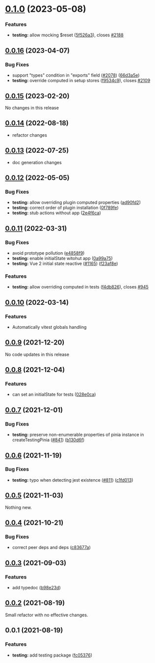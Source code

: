 # [0.1.0](https://github.com/vuejs/pinia/compare/@pinia/testing@0.0.16...@pinia/testing@0.1.0) (2023-05-08)

### Features

- **testing:** allow mocking $reset ([5f526a3](https://github.com/vuejs/pinia/commit/5f526a33ab0ac441fe865344977a11e0e471ce17)), closes [#2188](https://github.com/vuejs/pinia/issues/2188)

## [0.0.16](https://github.com/vuejs/pinia/compare/@pinia/testing@0.0.15...@pinia/testing@0.0.16) (2023-04-07)

### Bug Fixes

- support "types" condition in "exports" field ([#2078](https://github.com/vuejs/pinia/issues/2078)) ([66d3a5e](https://github.com/vuejs/pinia/commit/66d3a5edd03f28f52daf35449db8c5f660c70b01))
- **testing:** override computed in setup stores ([f9534c9](https://github.com/vuejs/pinia/commit/f9534c926469027f8ccc75c43ce1ea329b58aa0d)), closes [#2109](https://github.com/vuejs/pinia/issues/2109)

## [0.0.15](https://github.com/vuejs/pinia/compare/@pinia/testing@0.0.14...@pinia/testing@0.0.15) (2023-02-20)

No changes in this release

## [0.0.14](https://github.com/vuejs/pinia/compare/@pinia/testing@0.0.13...@pinia/testing@0.0.14) (2022-08-18)

- refactor changes

## [0.0.13](https://github.com/vuejs/pinia/compare/@pinia/testing@0.0.12...@pinia/testing@0.0.13) (2022-07-25)

- doc generation changes

## [0.0.12](https://github.com/vuejs/pinia/compare/@pinia/testing@0.0.11...@pinia/testing@0.0.12) (2022-05-05)

### Bug Fixes

- **testing:** allow overriding plugin computed properties ([ad90fd2](https://github.com/vuejs/pinia/commit/ad90fd24eecca8bd7bff238bcfa039e1a0a7f3d5))
- **testing:** correct order of plugin installation ([0f789fe](https://github.com/vuejs/pinia/commit/0f789fe1591ef8d2d10a8616c7abac8ad09cdf98))
- **testing:** stub actions without app ([2e4f6ca](https://github.com/vuejs/pinia/commit/2e4f6ca2e5ba92bc5ba835ebad4ab325a6428a5f))

## [0.0.11](https://github.com/vuejs/pinia/compare/@pinia/testing@0.0.10...@pinia/testing@0.0.11) (2022-03-31)

### Bug Fixes

- avoid prototype pollution ([e4858f9](https://github.com/vuejs/pinia/commit/e4858f9d5f447ba6162ca9f2472608a8bac3eca7))
- **testing:** enable initialState witohut app ([0a99a75](https://github.com/vuejs/pinia/commit/0a99a7589bed28104e26fccfa4fad007d73f4ca1))
- **testing:** Vue 2 initial state reactive ([#1165](https://github.com/vuejs/pinia/issues/1165)) ([f23af8e](https://github.com/vuejs/pinia/commit/f23af8eac97b055e58908eb76aae684fd68685b5))

### Features

- **testing:** allow overriding computed in tests ([f4db826](https://github.com/vuejs/pinia/commit/f4db8264bd61467fa85f2407aedf23756af4b67c)), closes [#945](https://github.com/vuejs/pinia/issues/945)

## [0.0.10](https://github.com/vuejs/pinia/compare/@pinia/testing@0.0.9...@pinia/testing@0.0.10) (2022-03-14)

### Features

- Automatically vitest globals handling

## [0.0.9](https://github.com/vuejs/pinia/compare/@pinia/testing@0.0.8...@pinia/testing@0.0.9) (2021-12-20)

No code updates in this release

## [0.0.8](https://github.com/vuejs/pinia/compare/@pinia/testing@0.0.7...@pinia/testing@0.0.8) (2021-12-04)

### Features

- can set an initialState for tests ([028e0ca](https://github.com/vuejs/pinia/commit/028e0cae2f46744f90c98914cfca13daa7ce36c1))

## [0.0.7](https://github.com/vuejs/pinia/compare/@pinia/testing@0.0.6...@pinia/testing@0.0.7) (2021-12-01)

### Bug Fixes

- **testing:** preserve non-enumerable properties of pinia instance in createTestingPinia ([#841](https://github.com/vuejs/pinia/issues/841)) ([b130d6f](https://github.com/vuejs/pinia/commit/b130d6f648239293457f347b42a7f1b668748d30))

## [0.0.6](https://github.com/vuejs/pinia/compare/@pinia/testing@0.0.5...@pinia/testing@0.0.6) (2021-11-19)

### Bug Fixes

- **testing:** typo when detecting jest existence ([#811](https://github.com/vuejs/pinia/issues/811)) ([c1fd013](https://github.com/vuejs/pinia/commit/c1fd01350b12b09ce49f923ebc9fee992c2408fd))

## [0.0.5](https://github.com/vuejs/pinia/compare/@pinia/testing@0.0.4...@pinia/testing@0.0.5) (2021-11-03)

Nothing new.

## [0.0.4](https://github.com/vuejs/pinia/compare/@pinia/testing@0.0.3...@pinia/testing@0.0.4) (2021-10-21)

### Bug Fixes

- correct peer deps and deps ([c83677a](https://github.com/vuejs/pinia/commit/c83677a9cf7a1cb20b2e6fed529f3c5500062648))

## [0.0.3](https://github.com/vuejs/pinia/compare/@pinia/testing@0.0.2...@pinia/testing@0.0.3) (2021-09-03)

### Features

- add typedoc ([b98e23d](https://github.com/vuejs/pinia/commit/b98e23d5588925c6a0094a92067a3cc5784e965d))

## [0.0.2](https://github.com/vuejs/pinia/compare/@pinia/testing@0.0.1...@pinia/testing@0.0.2) (2021-08-19)

Small refactor with no effective changes.

## 0.0.1 (2021-08-19)

### Features

- **testing:** add testing package ([fc05376](https://github.com/vuejs/pinia/commit/fc053763752c2b11d7b851f95334034a1f9b8347))
